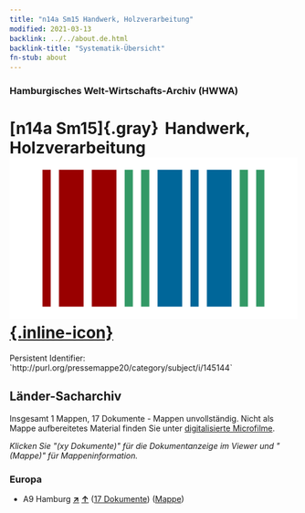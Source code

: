 ```yaml
---
title: "n14a Sm15 Handwerk, Holzverarbeitung"
modified: 2021-03-13
backlink: ../../about.de.html
backlink-title: "Systematik-Übersicht"
fn-stub: about
---
```


### Hamburgisches Welt-Wirtschafts-Archiv (HWWA)

# [n14a Sm15]{.gray}&#8201; Handwerk, Holzverarbeitung &#160; [![Wikidata](/images/Wikidata-logo.svg "Wikidata"){.inline-icon}](http://www.wikidata.org/entity/Q104710683)

<div class="hint">Persistent Identifier: `http://purl.org/pressemappe20/category/subject/i/145144`</div>







## Länder-Sacharchiv




Insgesamt 1 Mappen, 17 Dokumente - Mappen unvollständig.
Nicht als Mappe aufbereitetes Material finden Sie unter [digitalisierte Microfilme](/film/h1_sh.de.html).

_Klicken Sie "(xy Dokumente)" für die Dokumentanzeige im Viewer und "(Mappe)" für Mappeninformation._




### Europa

- A9 Hamburg [**&nearr;**](../../../geo/i/140905/about.de.html "Hamburg (alle Mappen)") [**&uarr;**](../../../geo/about.de.html#A9 "Ländersystematik") (<a href="https://pm20.zbw.eu/iiifview/folder/sh/140905,145144" title="über: Hamburg : Handwerk, Holzverarbeitung" target="_blank">17 Dokumente</a>) ([Mappe](../../../../folder/sh/1409xx/140905/1451xx/145144/about.de.html))








